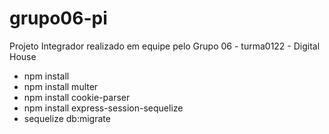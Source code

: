 # grupo06-pi
Projeto Integrador realizado em equipe pelo Grupo 06 - turma0122 - Digital House


- npm install
- npm install multer
- npm install cookie-parser
- npm install express-session-sequelize
- sequelize db:migrate

